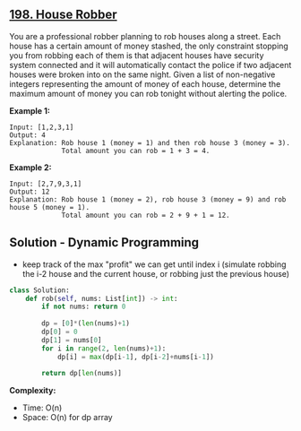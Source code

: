 ## [198. House Robber](https://leetcode.com/problems/house-robber/)

You are a professional robber planning to rob houses along a street. Each house has a certain amount of money stashed, the only constraint stopping you from robbing each of them is that adjacent houses have security system connected and it will automatically contact the police if two adjacent houses were broken into on the same night.
Given a list of non-negative integers representing the amount of money of each house, determine the maximum amount of money you can rob tonight without alerting the police.

**Example 1:**
```
Input: [1,2,3,1]
Output: 4
Explanation: Rob house 1 (money = 1) and then rob house 3 (money = 3).
             Total amount you can rob = 1 + 3 = 4.
```
**Example 2:**
```
Input: [2,7,9,3,1]
Output: 12
Explanation: Rob house 1 (money = 2), rob house 3 (money = 9) and rob house 5 (money = 1).
             Total amount you can rob = 2 + 9 + 1 = 12.
```

## Solution - Dynamic Programming
* keep track of the max "profit" we can get until index i (simulate robbing the i-2 house and the current house, or robbing just the previous house)

```python
class Solution:
    def rob(self, nums: List[int]) -> int:
        if not nums: return 0
        
        dp = [0]*(len(nums)+1)
        dp[0] = 0
        dp[1] = nums[0]
        for i in range(2, len(nums)+1):
            dp[i] = max(dp[i-1], dp[i-2]+nums[i-1])
        
        return dp[len(nums)]
```

**Complexity:**
* Time: O(n)
* Space: O(n) for dp array